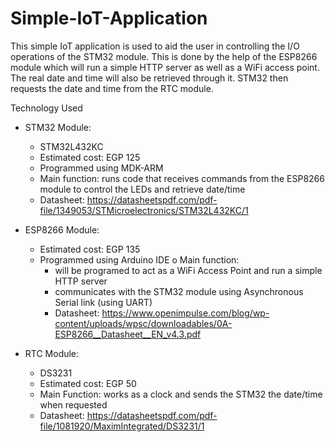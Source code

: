 # Simple-IoT-Application
This simple IoT application is used to aid the user in controlling the I/O operations of the STM32 module. This is done by the help of the ESP8266 module which will run a simple HTTP server as well as a WiFi access point. The real date and time will also be retrieved through it. STM32 then requests the date and time from the RTC module.

Technology Used
  - STM32 Module:
    - STM32L432KC
    - Estimated cost: EGP 125
    - Programmed using MDK-ARM
    - Main function: runs code that receives commands from the ESP8266 module to control the LEDs and retrieve date/time
    - Datasheet: https://datasheetspdf.com/pdf-file/1349053/STMicroelectronics/STM32L432KC/1
  
  - ESP8266 Module:
    - Estimated cost: EGP 135
    - Programmed using Arduino IDE o Main function:
      - will be programed to act as a WiFi Access Point and run a simple HTTP server
      - communicates with the STM32 module using Asynchronous Serial link (using UART)
      - Datasheet: https://www.openimpulse.com/blog/wp-content/uploads/wpsc/downloadables/0A-ESP8266__Datasheet__EN_v4.3.pdf
  - RTC Module:
    - DS3231
    - Estimated cost: EGP 50
    - Main Function: works as a clock and sends the STM32 the date/time when requested
    - Datasheet: https://datasheetspdf.com/pdf-file/1081920/MaximIntegrated/DS3231/1
